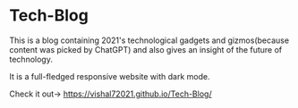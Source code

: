 # Tech-Blog
This is a blog containing 2021's technological gadgets and gizmos(because content was picked by ChatGPT) and also gives an insight of the future of technology. 

It is a full-fledged responsive website with dark mode.

Check it out->
https://vishal72021.github.io/Tech-Blog/

